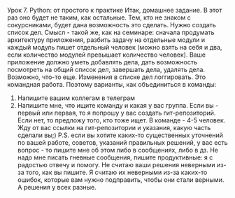 Урок 7. Python: от простого к практике
Итак, домашнее задание. В этот раз оно будет не таким, как остальные. Тем, кто не знаком с сокурсниками, будет дана возможность это сделать.
Нужно создать список дел. Смысл - такой же, как на семинаре: сначала продумать архитектуру приложения, разбить задачу на отдельные модули и каждый модуль пишет отдельный человек (можно взять на себя и два, если количество модулей превышает количество человек).
Ваше приложение должно уметь добавлять дела, дать возможность посмотреть на общий список дел, завершать дела, удалять дела. Возможно, что-то еще. Изменения в списке дел логгировать.
Это командная работа. Поэтому варианты, как объединиться в команды:
1. Напишите вашим коллегам в телеграм
2. Напишите мне, что ищите команду и какая у вас группа. Если вы - первый или первая, то я попрошу у вас создать гит-репозиторий. Если нет, то предложу того, кто тоже ищет.
В команде - 4-5 человек.
Жду от вас ссылки на гит-репозитории и указания, какую часть сделали вы;)
P.S. если вы хотите каких-то существенных уточнений по вашей работе, советов, указаний правильных решений, у вас есть вопрос - то пишите мне об этом либо в сообщениях, либо в дз. Не надо мне писать гневные сообщения, пишите продуктивные: я с радостью отвечу и помогу. Не считаю ваши решения неверными из-за того, как вы пишите. Я считаю их неверными из-за каких-то ошибок, которые вам нужно подправить, чтобы они стали верными. А решения у всех разные.